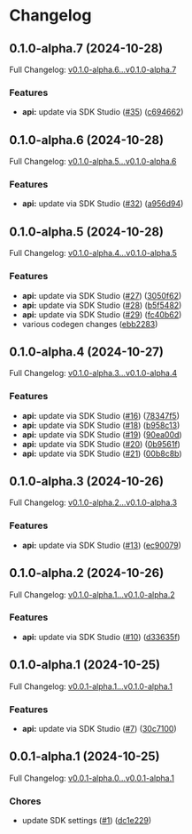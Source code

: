 # Changelog

## 0.1.0-alpha.7 (2024-10-28)

Full Changelog: [v0.1.0-alpha.6...v0.1.0-alpha.7](https://github.com/browserbase/sdk-python/compare/v0.1.0-alpha.6...v0.1.0-alpha.7)

### Features

* **api:** update via SDK Studio ([#35](https://github.com/browserbase/sdk-python/issues/35)) ([c694662](https://github.com/browserbase/sdk-python/commit/c69466218e105b524b4ad98208283b96eccf056d))

## 0.1.0-alpha.6 (2024-10-28)

Full Changelog: [v0.1.0-alpha.5...v0.1.0-alpha.6](https://github.com/browserbase/sdk-python/compare/v0.1.0-alpha.5...v0.1.0-alpha.6)

### Features

* **api:** update via SDK Studio ([#32](https://github.com/browserbase/sdk-python/issues/32)) ([a956d94](https://github.com/browserbase/sdk-python/commit/a956d9415cadd959c1a40a86d64117ffe5812e48))

## 0.1.0-alpha.5 (2024-10-28)

Full Changelog: [v0.1.0-alpha.4...v0.1.0-alpha.5](https://github.com/browserbase/sdk-python/compare/v0.1.0-alpha.4...v0.1.0-alpha.5)

### Features

* **api:** update via SDK Studio ([#27](https://github.com/browserbase/sdk-python/issues/27)) ([3050f62](https://github.com/browserbase/sdk-python/commit/3050f628fde93180fe9f5bd6c6d6eac511a2624c))
* **api:** update via SDK Studio ([#28](https://github.com/browserbase/sdk-python/issues/28)) ([b5f5482](https://github.com/browserbase/sdk-python/commit/b5f5482f57e27d38af4ac550845d5484f870bf39))
* **api:** update via SDK Studio ([#29](https://github.com/browserbase/sdk-python/issues/29)) ([fc40b62](https://github.com/browserbase/sdk-python/commit/fc40b62e7dbe6af78e429cb1d4cc090f3cf75286))
* various codegen changes ([ebb2283](https://github.com/browserbase/sdk-python/commit/ebb2283beb1651cf679774e4cfe45e652118f0e8))

## 0.1.0-alpha.4 (2024-10-27)

Full Changelog: [v0.1.0-alpha.3...v0.1.0-alpha.4](https://github.com/browserbase/sdk-python/compare/v0.1.0-alpha.3...v0.1.0-alpha.4)

### Features

* **api:** update via SDK Studio ([#16](https://github.com/browserbase/sdk-python/issues/16)) ([78347f5](https://github.com/browserbase/sdk-python/commit/78347f5f2a251eca20ffeb1e5d78ee843ce74415))
* **api:** update via SDK Studio ([#18](https://github.com/browserbase/sdk-python/issues/18)) ([b958c13](https://github.com/browserbase/sdk-python/commit/b958c13c01fd9f0cedbb5723ee54574ad769b539))
* **api:** update via SDK Studio ([#19](https://github.com/browserbase/sdk-python/issues/19)) ([90ea00d](https://github.com/browserbase/sdk-python/commit/90ea00def3c88ff0b1a6d71b65abd155b230e2c0))
* **api:** update via SDK Studio ([#20](https://github.com/browserbase/sdk-python/issues/20)) ([0b9561f](https://github.com/browserbase/sdk-python/commit/0b9561f5c8a91ea372ab68d5679e05e255f302c7))
* **api:** update via SDK Studio ([#21](https://github.com/browserbase/sdk-python/issues/21)) ([00b8c8b](https://github.com/browserbase/sdk-python/commit/00b8c8be7b5bdf9fbe8da6410cf7dd2d002ad21e))

## 0.1.0-alpha.3 (2024-10-26)

Full Changelog: [v0.1.0-alpha.2...v0.1.0-alpha.3](https://github.com/browserbase/sdk-python/compare/v0.1.0-alpha.2...v0.1.0-alpha.3)

### Features

* **api:** update via SDK Studio ([#13](https://github.com/browserbase/sdk-python/issues/13)) ([ec90079](https://github.com/browserbase/sdk-python/commit/ec900790bd56f92b174304bb227461a65209cbdb))

## 0.1.0-alpha.2 (2024-10-26)

Full Changelog: [v0.1.0-alpha.1...v0.1.0-alpha.2](https://github.com/browserbase/sdk-python/compare/v0.1.0-alpha.1...v0.1.0-alpha.2)

### Features

* **api:** update via SDK Studio ([#10](https://github.com/browserbase/sdk-python/issues/10)) ([d33635f](https://github.com/browserbase/sdk-python/commit/d33635ff54944daeb6dff57fa901d1703a289bbc))

## 0.1.0-alpha.1 (2024-10-25)

Full Changelog: [v0.0.1-alpha.1...v0.1.0-alpha.1](https://github.com/browserbase/sdk-python/compare/v0.0.1-alpha.1...v0.1.0-alpha.1)

### Features

* **api:** update via SDK Studio ([#7](https://github.com/browserbase/sdk-python/issues/7)) ([30c7100](https://github.com/browserbase/sdk-python/commit/30c71000404a55a64140d1f269220f2762aa5753))

## 0.0.1-alpha.1 (2024-10-25)

Full Changelog: [v0.0.1-alpha.0...v0.0.1-alpha.1](https://github.com/browserbase/sdk-python/compare/v0.0.1-alpha.0...v0.0.1-alpha.1)

### Chores

* update SDK settings ([#1](https://github.com/browserbase/sdk-python/issues/1)) ([dc1e229](https://github.com/browserbase/sdk-python/commit/dc1e229189470b0f3df3c5a2e7da4e789fc76279))
